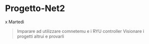 # Progetto-Net2

x Martedì

>Imparare ad utilizzare comnetemu e i RYU controller
>Visionare i progetti altrui e provarli
